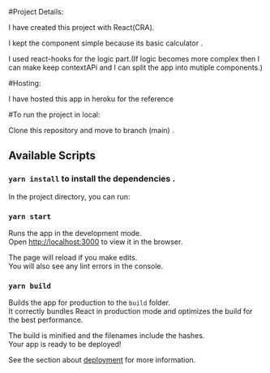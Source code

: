 #Project Details:

I have created this project with React(CRA).

I kept the component  simple because  its basic calculator . 

I used react-hooks for the logic part.(If logic becomes more complex then I can make keep contextAPi and I can split the app into mutiple components.)

#Hosting:

I have hosted this app in heroku for the reference


#To run the project in local:

Clone this repository  and move to branch (main) .

## Available Scripts

### `yarn install` to install the dependencies .

In the project directory, you can run:

### `yarn start`

Runs the app in the development mode.\
Open [http://localhost:3000](http://localhost:3000) to view it in the browser.

The page will reload if you make edits.\
You will also see any lint errors in the console.


### `yarn build`

Builds the app for production to the `build` folder.\
It correctly bundles React in production mode and optimizes the build for the best performance.

The build is minified and the filenames include the hashes.\
Your app is ready to be deployed!

See the section about [deployment](https://facebook.github.io/create-react-app/docs/deployment) for more information.



